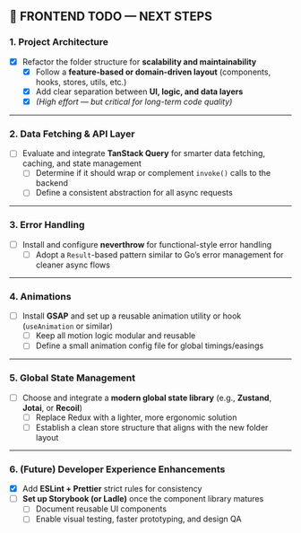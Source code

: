 ## 🧱 FRONTEND TODO — NEXT STEPS

### 1. **Project Architecture**
- [x] Refactor the folder structure for **scalability and maintainability**  
  - [x] Follow a **feature-based or domain-driven layout** (components, hooks, stores, utils, etc.)  
  - [x] Add clear separation between **UI, logic, and data layers**  
  - [x] _(High effort — but critical for long-term code quality)_

---

### 2. **Data Fetching & API Layer**
- [ ] Evaluate and integrate **TanStack Query** for smarter data fetching, caching, and state management  
  - [ ] Determine if it should wrap or complement `invoke()` calls to the backend  
  - [ ] Define a consistent abstraction for all async requests

---

### 3. **Error Handling**
- [ ] Install and configure **neverthrow** for functional-style error handling  
  - [ ] Adopt a `Result`-based pattern similar to Go’s error management for cleaner async flows

---

### 4. **Animations**
- [ ] Install **GSAP** and set up a reusable animation utility or hook (`useAnimation` or similar)  
  - [ ] Keep all motion logic modular and reusable  
  - [ ] Define a small animation config file for global timings/easings

---

### 5. **Global State Management**
- [ ] Choose and integrate a **modern global state library** (e.g., **Zustand**, **Jotai**, or **Recoil**)  
  - [ ] Replace Redux with a lighter, more ergonomic solution  
  - [ ] Establish a clean store structure that aligns with the new folder layout

---

### 6. **(Future) Developer Experience Enhancements**
- [x] Add **ESLint + Prettier** strict rules for consistency  
- [ ] **Set up Storybook (or Ladle)** once the component library matures  
  - [ ] Document reusable UI components  
  - [ ] Enable visual testing, faster prototyping, and design QA

